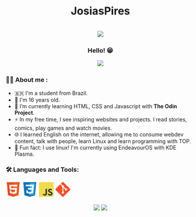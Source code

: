 <h1 align="center">JosiasPires</h1>
<div align="center"><img src="https://komarev.com/ghpvc/?username=JosiasPires&style=flat-square&color=blue" alt=""/></div>
<div id="header" align="center">
  <img src="https://imgs.search.brave.com/4PMjhLh4B9CAlmSp3Y5-hgZvRLKXJY3MuRoedI59nX0/rs:fit:640:206:1/g:ce/aHR0cHM6Ly91cGxv/YWQud2lraW1lZGlh/Lm9yZy93aWtpcGVk/aWEvY29tbW9ucy90/aHVtYi9kL2QyL0Nl/bHRpYy1rbm90LWJh/c2ljLWVkaXQuc3Zn/LzY0MHB4LUNlbHRp/Yy1rbm90LWJhc2lj/LWVkaXQuc3ZnLnBu/Zw" width="300"/>
</div>
<h3 align="center">Hello! 😁</h3>

<div align="center"><img src="https://media3.giphy.com/media/zOvBKUUEERdNm/giphy.gif" width="200"></div>
<h3>👨‍💻 About me :</h3>
<ul>
  <li>🇧🇷 I'm a student from Brazil.</li>
  <li>🎂 I'm 16 years old.</li>
  <li>🌱 I’m currently learning HTML, CSS and Javascript with <b>The Odin Project</b>.</li>
  <li>⚡ In my free time, I see inspiring websites and projects. I read stories, comics, play games and watch movies.</li>
  <li>🌐 I learned English on the internet, allowing me to consume webdev content, talk with people, learn Linux and learn programming with TOP.</li>
  <li>🐧 Fun fact: I use linux! I'm currently using EndeavourOS with KDE Plasma.</li>
</ul>
<h3>🛠️ Languages and Tools:</h3>
<div>
  <img title="HTML5" alt="HTML5" width="40" src="https://github.com/devicons/devicon/blob/master/icons/html5/html5-original.svg">
  <img title="CSS3" alt="CSS3" width="40" src="https://github.com/devicons/devicon/blob/master/icons/css3/css3-original.svg">
  <img title="Javascript" alt="Javascript" width="40" src="https://github.com/devicons/devicon/blob/master/icons/javascript/javascript-original.svg">
  <img title="Git" alt="Git" width="40" src="https://github.com/devicons/devicon/blob/master/icons/git/git-original.svg">
</div>
<br>
<div align="center">
  <img height="180" src="https://github-readme-stats.vercel.app/api?username=JosiasPires&theme=github_dark&show_icons=true&hide_border=true">
  <img height="180" src="https://github-readme-stats.vercel.app/api/top-langs/?username=JosiasPires&layout=compact&theme=github_dark&hide_border=true">
</div>
<!--
**JosiasPires/JosiasPires** is a ✨ _special_ ✨ repository because its `README.md` (this file) appears on your GitHub profile.
